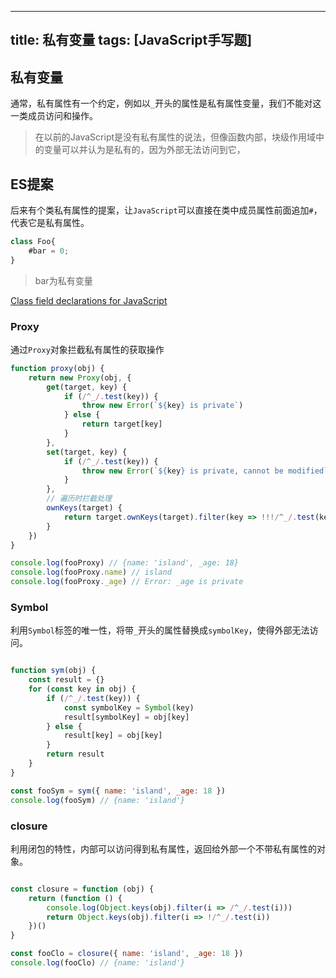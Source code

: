 
---
title: 私有变量
tags: [JavaScript手写题]
---


## 私有变量

通常，私有属性有一个约定，例如以`_`开头的属性是私有属性变量，我们不能对这一类成员访问和操作。

> 在以前的JavaScript是没有私有属性的说法，但像函数内部，块级作用域中的变量可以并认为是私有的，因为外部无法访问到它，

## ES提案
后来有个类私有属性的提案，让`JavaScript`可以直接在类中成员属性前面追加`#`，代表它是私有属性。

```js
class Foo{
    #bar = 0;
}
```

> bar为私有变量

[Class field declarations for JavaScript](https://github.com/tc39/proposal-class-fields)

### Proxy

通过`Proxy`对象拦截私有属性的获取操作

```js
function proxy(obj) {
    return new Proxy(obj, {
        get(target, key) {
            if (/^_/.test(key)) {
                throw new Error(`${key} is private`)
            } else {
                return target[key]
            }
        },
        set(target, key) {
            if (/^_/.test(key)) {
                throw new Error(`${key} is private, cannot be modified`)
            }
        },
        // 遍历时拦截处理
        ownKeys(target) {
            return target.ownKeys(target).filter(key => !!!/^_/.test(key))
        }
    })
}

console.log(fooProxy) // {name: 'island', _age: 18}
console.log(fooProxy.name) // island
console.log(fooProxy._age) // Error: _age is private

```

### Symbol

利用`Symbol`标签的唯一性，将带`_`开头的属性替换成`symbolKey`，使得外部无法访问。

```js

function sym(obj) {
    const result = {}
    for (const key in obj) {
        if (/^_/.test(key)) {
            const symbolKey = Symbol(key)
            result[symbolKey] = obj[key]
        } else {
            result[key] = obj[key]
        }
        return result
    }
}

const fooSym = sym({ name: 'island', _age: 18 })
console.log(fooSym) // {name: 'island'}

```

### closure

利用闭包的特性，内部可以访问得到私有属性，返回给外部一个不带私有属性的对象。

```js

const closure = function (obj) {
    return (function () {
        console.log(Object.keys(obj).filter(i => /^_/.test(i)))
        return Object.keys(obj).filter(i => !/^_/.test(i))
    })()
}

const fooClo = closure({ name: 'island', _age: 18 })
console.log(fooClo) // {name: 'island'}

```

